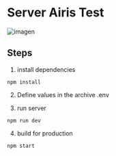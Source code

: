 # Server Airis Test

![imagen](https://www.airisled.es/img/store-logo-1482395148.jpg)

## Steps

1. install dependencies

```
npm install
```

2. Define values in the archive .env

3. run server

```
npm run dev
```

4. build for production

```
npm start
```
